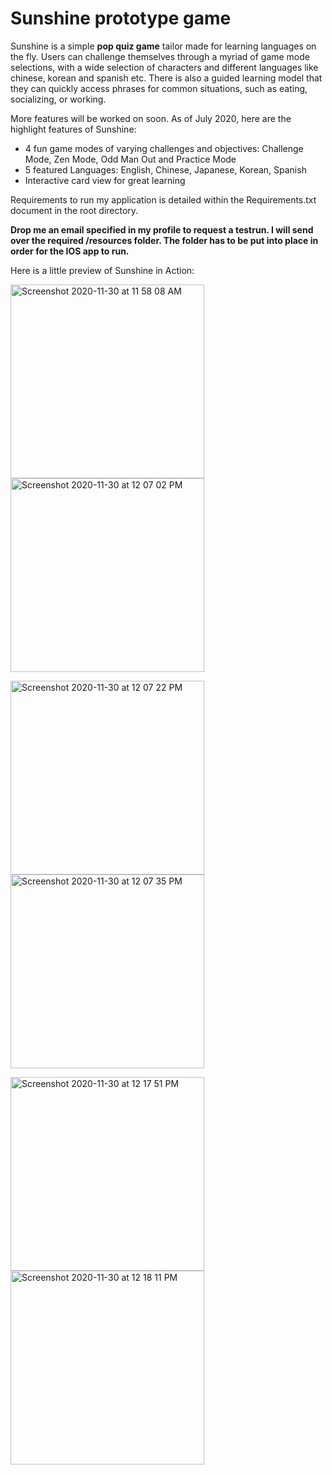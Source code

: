 #  Sunshine prototype game

Sunshine is a simple **pop quiz game** tailor made for learning languages on the fly. Users can challenge themselves through a myriad of game mode selections, with a wide selection of characters and different languages like chinese, korean and spanish etc. There is also a guided learning model that they can quickly access phrases for common situations, such as eating, socializing, or working.

More features will be worked on soon. 
As of July 2020, here are the highlight features of Sunshine:
* 4 fun game modes of varying challenges and objectives: Challenge Mode, Zen Mode, Odd Man Out and Practice Mode
* 5 featured Languages: English, Chinese, Japanese, Korean, Spanish
* Interactive card view for great learning

Requirements to run my application is detailed within the Requirements.txt document in the root directory. 

**Drop me an email specified in my profile to request a testrun. I will send over the required /resources folder.
The folder has to be put into place in order for the IOS app to run.**



Here is a little preview of Sunshine in Action:

<img width="310" alt="Screenshot 2020-11-30 at 11 58 08 AM" src="https://user-images.githubusercontent.com/57174326/100567417-5e99fa80-3303-11eb-8ea1-884fba48a1fc.png"> <img width="310" alt="Screenshot 2020-11-30 at 12 07 02 PM" src="https://user-images.githubusercontent.com/57174326/100568158-5a6edc80-3305-11eb-9778-ec46166971e0.png"> <br /> 

<img width="310" alt="Screenshot 2020-11-30 at 12 07 22 PM" src="https://user-images.githubusercontent.com/57174326/100568188-74102400-3305-11eb-9be7-5b6f08e2a468.png"> <img width="310" alt="Screenshot 2020-11-30 at 12 07 35 PM" src="https://user-images.githubusercontent.com/57174326/100568218-92761f80-3305-11eb-8286-94e1e29cf99f.png"> <br /> 

<img width="310" alt="Screenshot 2020-11-30 at 12 17 51 PM" src="https://user-images.githubusercontent.com/57174326/100568517-64450f80-3306-11eb-8ee0-3c913c4773d3.png"> <img width="310" alt="Screenshot 2020-11-30 at 12 18 11 PM" src="https://user-images.githubusercontent.com/57174326/100568569-8343a180-3306-11eb-89e9-d0772ba7a6af.png">








